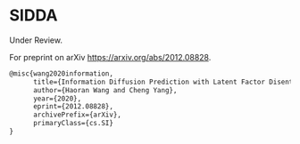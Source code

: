 # SIDDA


Under Review.

For preprint on arXiv https://arxiv.org/abs/2012.08828.

```markdown
@misc{wang2020information,
      title={Information Diffusion Prediction with Latent Factor Disentanglement}, 
      author={Haoran Wang and Cheng Yang},
      year={2020},
      eprint={2012.08828},
      archivePrefix={arXiv},
      primaryClass={cs.SI}
}
```
